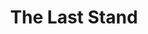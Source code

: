 ---
title: The Last Stand
publishDate: 2019-12-01 00:00:00
img: /assets/The-Last-Stand.png
description: |
 
tags:
  - Dev
  - Branding
  - Backend
---